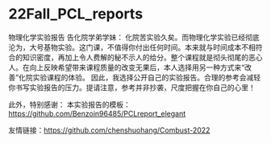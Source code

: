 # 22Fall_PCL_reports
物理化学实验报告
告化院学弟学妹：
化院苦实验久矣。而物理化学实验已经彻底沦为，大号基物实验。这门课，不值得你付出任何时间。本来就与时间成本不相符合的知识密度，再加上令人费解的秘不示人的给分。整个课程就是彻头彻尾的恶心人。在向上反映希望带来课程质量的改变无果后，本人选择用另一种方式来“改善”化院实验课程的体验。
因此，我选择公开自己的实验报告。合理的参考会减轻你书写实验报告的压力。提请注意，参考并非抄袭，尺度把握在你自己的心里！

此外，特别感谢：
本实验报告的模板：https://github.com/Benzoin96485/PCLreport_elegant

友情链接：https://github.com/chenshuohang/Combust-2022
